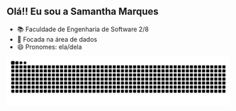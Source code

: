 ## Olá!! Eu sou a Samantha Marques

- 📚 Faculdade de Engenharia de Software 2/8
- 🎀 Focada na área de dados
- 😄 Pronomes: ela/dela

<picture>
  <source media="(prefers-color-scheme: dark)" srcset="https://raw.githubusercontent.com/SamanthaMarques/SamanthaMarques/output/github-contribution-grid-snake-dark.svg">
  <source media="(prefers-color-scheme: light)" srcset="https://raw.githubusercontent.com/SamanthaMarques/SamanthaMarques/output/github-contribution-grid-snake.svg">
  <img alt="github contribution grid snake animation" src="https://raw.githubusercontent.com/SamanthaMarques/SamanthaMarques/output/github-contribution-grid-snake.svg">
</picture>
